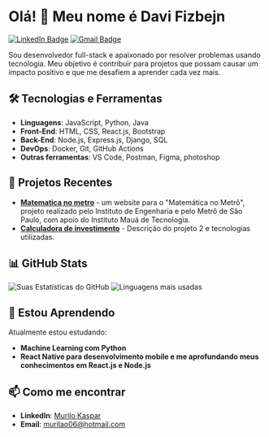 # Olá! 👋 Meu nome é Davi Fizbejn

[![LinkedIn Badge](https://img.shields.io/badge/-Davi-Fiszbejn-blue?style=flat-square&logo=Linkedin&logoColor=white&link=https://www.linkedin.com/in/davifiszbejn/)](https://www.linkedin.com/in/davifiszbejn/)
[![Gmail Badge](https://img.shields.io/badge/-dfiszbejn@gmail.com-c14438?style=flat-square&logo=Gmail&logoColor=white&link=mailto:dfiszbejn@gmail.com)](mailto:dfiszbejn@gmail.com)

Sou desenvolvedor full-stack e apaixonado por resolver problemas usando tecnologia. Meu objetivo é contribuir para projetos que possam causar um impacto positivo e que me desafiem a aprender cada vez mais.

## 🛠️ Tecnologias e Ferramentas
- **Linguagens**: JavaScript, Python, Java
- **Front-End**: HTML, CSS, React.js, Bootstrap
- **Back-End**: Node.js, Express.js, Django, SQL
- **DevOps**: Docker, Git, GitHub Actions
- **Outras ferramentas**: VS Code, Postman, Figma, photoshop

## 🚀 Projetos Recentes
- **[Matematica no metro](https://github.com/IMT-PII-2-Semestre/matematica-no-metro)** - um website para o "Matemática no Metrô", projeto realizado pelo Instituto de Engenharia e pelo Metrô de São Paulo, com apoio do Instituto Mauá de Tecnologia.
- **[Calculadora de investimento](https://github.com/MuriloMKA/calculadora_investimento)** - Descrição do projeto 2 e tecnologias utilizadas.

## 📊 GitHub Stats
![Suas Estatísticas do GitHub](https://github-readme-stats.vercel.app/api?username=muriloMKA&show_icons=true&theme=midnight-purple)
![Linguagens mais usadas](https://github-readme-stats.vercel.app/api/top-langs/?username=muriloMKA&layout=compact&theme=radical)

## 🌱 Estou Aprendendo
Atualmente estou estudando:
- **Machine Learning com Python**
- **React Native para desenvolvimento mobile e me aprofundando meus conhecimentos em React.js e Node.js**

## 📫 Como me encontrar
- **LinkedIn**: [Murilo Kaspar](https://www.linkedin.com/in/murilo-kaspar-de-andrade-66034a2b7/)
- **Email**: murilao06@hotmail.com
